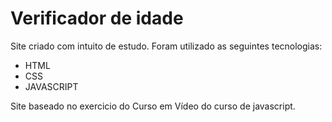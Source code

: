 # <h1>Verificador de idade</h1>

<p>Site criado com intuito de estudo. Foram utilizado as seguintes tecnologias:<p/>

<ul>
 <li>HTML</li>
 <li>CSS</li>
 <li>JAVASCRIPT</li>
</ul>

<p>Site baseado no exercicio do Curso em Vídeo do curso de javascript.<p/>
 
